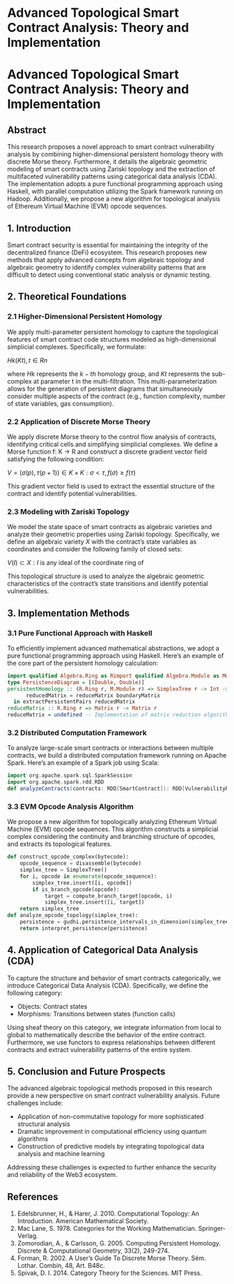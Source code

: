 # Advanced Topological Smart Contract Analysis: Theory and Implementation

# Advanced Topological Smart Contract Analysis: Theory and Implementation

## Abstract

This research proposes a novel approach to smart contract vulnerability analysis by combining higher-dimensional persistent homology theory with discrete Morse theory. Furthermore, it details the algebraic geometric modeling of smart contracts using Zariski topology and the extraction of multifaceted vulnerability patterns using categorical data analysis (CDA). The implementation adopts a pure functional programming approach using Haskell, with parallel computation utilizing the Spark framework running on Hadoop. Additionally, we propose a new algorithm for topological analysis of Ethereum Virtual Machine (EVM) opcode sequences.

## 1. Introduction

Smart contract security is essential for maintaining the integrity of the decentralized finance (DeFi) ecosystem. This research proposes new methods that apply advanced concepts from algebraic topology and algebraic geometry to identify complex vulnerability patterns that are difficult to detect using conventional static analysis or dynamic testing.

## 2. Theoretical Foundations

### 2.1 Higher-Dimensional Persistent Homology

We apply multi-parameter persistent homology to capture the topological features of smart contract code structures modeled as high-dimensional simplicial complexes. Specifically, we formulate:

$Hk(Kt), t ∈ Rn$

where $Hk$ represents the $k-th$ homology group, and $Kt$ represents the sub-complex at parameter t in the multi-filtration. This multi-parameterization allows for the generation of persistent diagrams that simultaneously consider multiple aspects of the contract (e.g., function complexity, number of state variables, gas consumption).

### 2.2 Application of Discrete Morse Theory

We apply discrete Morse theory to the control flow analysis of contracts, identifying critical cells and simplifying simplicial complexes. We define a Morse function f: K → R and construct a discrete gradient vector field satisfying the following condition:

$V = {(σ(p), τ(p+1)) ∈ K × K : σ < τ, f(σ) ≥ f(τ)}$

This gradient vector field is used to extract the essential structure of the contract and identify potential vulnerabilities.

### 2.3 Modeling with Zariski Topology

We model the state space of smart contracts as algebraic varieties and analyze their geometric properties using Zariski topology. Specifically, we define an algebraic variety $X$ with the contract’s state variables as coordinates and consider the following family of closed sets:

$V(I) ⊂ X : I$ is any ideal of the coordinate ring of 

This topological structure is used to analyze the algebraic geometric characteristics of the contract’s state transitions and identify potential vulnerabilities.

## 3. Implementation Methods

### 3.1 Pure Functional Approach with Haskell

To efficiently implement advanced mathematical abstractions, we adopt a pure functional programming approach using Haskell. Here’s an example of the core part of the persistent homology calculation:

```haskell
import qualified Algebra.Ring as Rimport qualified Algebra.Module as Mdata SimplexTree a = Leaf a | Node a [SimplexTree a]
type PersistenceDiagram = [(Double, Double)]
persistentHomology :: (R.Ring r, M.Module r) => SimplexTree r -> Int -> PersistenceDiagrampersistentHomology tree k =  let boundaryMatrix = computeBoundaryMatrix tree k
      reducedMatrix = reduceMatrix boundaryMatrix
  in extractPersistentPairs reducedMatrix
reduceMatrix :: R.Ring r => Matrix r -> Matrix r
reduceMatrix = undefined -- Implementation of matrix reduction algorithmextractPersistentPairs :: Matrix r -> PersistenceDiagramextractPersistentPairs = undefined -- Extraction of persistent pairs
```

### 3.2 Distributed Computation Framework

To analyze large-scale smart contracts or interactions between multiple contracts, we build a distributed computation framework running on Apache Spark. Here’s an example of a Spark job using Scala:

```scala
import org.apache.spark.sql.SparkSession
import org.apache.spark.rdd.RDD
def analyzeContracts(contracts: RDD[SmartContract]): RDD[VulnerabilityReport] = {  contracts.flatMap { contract =>    val simplexTree = constructSimplexTree(contract)    val persistenceDiagram = computePersistentHomology(simplexTree)    val discreteMorseGraph = computeDiscreteMorseGraph(contract)    extractVulnerabilities(persistenceDiagram, discreteMorseGraph)  }}val spark = SparkSession.builder.appName("TopologicalContractAnalysis").getOrCreate()val contractsRDD = spark.sparkContext.parallelize(loadContracts())val vulnerabilityReports = analyzeContracts(contractsRDD)
```

### 3.3 EVM Opcode Analysis Algorithm

We propose a new algorithm for topologically analyzing Ethereum Virtual Machine (EVM) opcode sequences. This algorithm constructs a simplicial complex considering the continuity and branching structure of opcodes, and extracts its topological features.

```python
def construct_opcode_complex(bytecode):
    opcode_sequence = disassemble(bytecode)
    simplex_tree = SimplexTree()
    for i, opcode in enumerate(opcode_sequence):
        simplex_tree.insert([i, opcode])
        if is_branch_opcode(opcode):
            target = compute_branch_target(opcode, i)
            simplex_tree.insert([i, target])
    return simplex_tree
def analyze_opcode_topology(simplex_tree):
    persistence = gudhi.persistence_intervals_in_dimension(simplex_tree, 0)
    return interpret_persistence(persistence)
```

## 4. Application of Categorical Data Analysis (CDA)

To capture the structure and behavior of smart contracts categorically, we introduce Categorical Data Analysis (CDA). Specifically, we define the following category:

- Objects: Contract states
- Morphisms: Transitions between states (function calls)

Using sheaf theory on this category, we integrate information from local to global to mathematically describe the behavior of the entire contract. Furthermore, we use functors to express relationships between different contracts and extract vulnerability patterns of the entire system.

## 5. Conclusion and Future Prospects

The advanced algebraic topological methods proposed in this research provide a new perspective on smart contract vulnerability analysis. Future challenges include:

- Application of non-commutative topology for more sophisticated structural analysis
- Dramatic improvement in computational efficiency using quantum algorithms
- Construction of predictive models by integrating topological data analysis and machine learning

Addressing these challenges is expected to further enhance the security and reliability of the Web3 ecosystem.

## References

1. Edelsbrunner, H., & Harer, J. 2010. Computational Topology: An Introduction. American Mathematical Society.
2. Mac Lane, S. 1978. Categories for the Working Mathematician. Springer-Verlag.
3. Zomorodian, A., & Carlsson, G. 2005. Computing Persistent Homology. Discrete & Computational Geometry, 33(2), 249-274.
4. Forman, R. 2002. A User’s Guide To Discrete Morse Theory. Sém. Lothar. Combin, 48, Art. B48c.
5. Spivak, D. I. 2014. Category Theory for the Sciences. MIT Press.